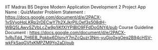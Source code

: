 IIT Madras BS Degree
Modern Application Development 2 Project
App Name : QuizMaster
Problem Statement : https://docs.google.com/document/d/e/2PACX-1vSVyoHqLKRp2rDECwY7h2XJkrPILOef3s508dH-WBQ5LAwvSZVbLcZw9p1iKfXlYPIBlO9FFdDoGNY4/pub
Course Guideline Document : https://docs.google.com/document/d/e/2PACX-1vRuTdd_7H6EB_Pqkbx6DIsnvY7mZcQuzr3Nm-yuGjo0xgOeq2B94cHSV-wkFkSaqGVfxKMPZM9Yo2aD/pub